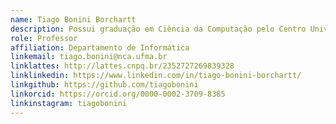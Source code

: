 ```yaml
---
name: Tiago Bonini Borchartt
description: Possui graduação em Ciência da Computação pelo Centro Universitário Franciscano (2008), Santa Maria - RS e Mestrado em Computação pela Universidade Federal de Santa Maria - UFSM. Possui Doutorado e Pós-Doutorado em Computação pela Universidade Federal Fluminense - UFF. Atualmente é professor do Departamento de Informática da Universidade Federal do Maranhão - UFMA.
role: Professor
affiliation: Departamento de Informática
linkemail: tiago.bonini@nca.ufma.br
linklattes: http://lattes.cnpq.br/2352727269839328
linklinkedin: https://www.linkedin.com/in/tiago-bonini-borchartt/
linkgithub: https://github.com/tiagobonini
linkorcid: https://orcid.org/0000-0002-3709-8385
linkinstagram: tiagobonini
---
```


